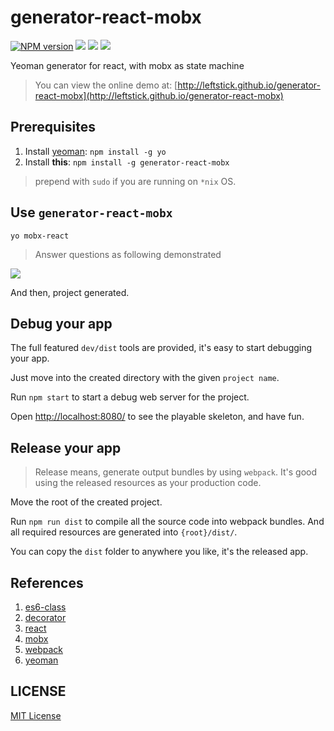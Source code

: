 generator-react-mobx
==================
[![NPM version][npm-image]][npm-url]
![][david-url]
![][dt-url]
![][license-url]

Yeoman generator for react, with mobx as state machine

> You can view the online demo at: [http://leftstick.github.io/generator-react-mobx](http://leftstick.github.io/generator-react-mobx)

## Prerequisites ##

1. Install [yeoman](http://yeoman.io/): `npm install -g yo`
2. Install __this__: `npm install -g generator-react-mobx`

> prepend with `sudo` if you are running on `*nix` OS.

## Use `generator-react-mobx` ##

`yo mobx-react`

> Answer questions as following demonstrated

![](https://raw.githubusercontent.com/leftstick/generator-react-mobx/master/docs/img/questions.png)

And then, project generated.

## Debug your app ##

The full featured `dev/dist` tools are provided, it's easy to start debugging your app.

Just move into the created directory with the given `project name`.

Run `npm start` to start a debug web server for the project.

Open [http://localhost:8080/](http://localhost:8080/) to see the playable skeleton, and have fun.


## Release your app ##

> Release means, generate output bundles by using `webpack`. It's good using the released resources as your production code.

Move the root of the created project.

Run `npm run dist` to compile all the source code into webpack bundles. And all required resources are generated into `{root}/dist/`.

You can copy the `dist` folder to anywhere you like, it's the released app.


## References ##

1. [es6-class](http://facebook.github.io/react/docs/reusable-components.html#es6-classes)
2. [decorator](https://github.com/wycats/javascript-decorators)
3. [react](http://facebook.github.io/react/)
4. [mobx](https://mobx.js.org/)
5. [webpack](https://webpack.js.org/)
6. [yeoman](http://yeoman.io/)


## LICENSE ##

[MIT License](https://raw.githubusercontent.com/leftstick/generator-react-mobx/master/LICENSE)


[npm-url]: https://npmjs.org/package/generator-react-mobx
[npm-image]: https://badge.fury.io/js/generator-react-mobx.png
[david-url]: https://david-dm.org/leftstick/generator-react-mobx.png
[dt-url]:https://img.shields.io/npm/dt/generator-react-mobx.svg
[license-url]:https://img.shields.io/npm/l/generator-react-mobx.svg
